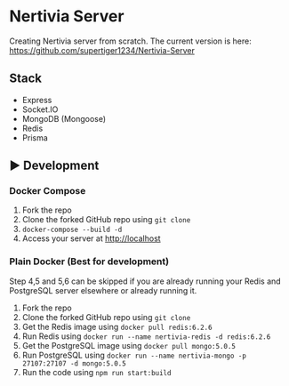 # Nertivia Server

Creating Nertivia server from scratch. The current version is here: <https://github.com/supertiger1234/Nertivia-Server>

## Stack

- Express
- Socket.IO
- MongoDB (Mongoose)
- Redis
- Prisma

## ▶️ Development

### Docker Compose

1. Fork the repo
2. Clone the forked GitHub repo using `git clone`
3. `docker-compose --build -d`
4. Access your server at <http://localhost>

### Plain Docker (Best for development)

Step 4,5 and 5,6 can be skipped if you are already running your Redis and PostgreSQL server elsewhere or already running it.

1. Fork the repo
2. Clone the forked GitHub repo using `git clone`
3. Get the Redis image using `docker pull redis:6.2.6` 
4. Run Redis using `docker run --name nertivia-redis -d redis:6.2.6`
5. Get the PostgreSQL image using `docker pull mongo:5.0.5`
6. Run PostgreSQL using `docker run --name nertivia-mongo -p 27107:27107 -d mongo:5.0.5`
7. Run the code using `npm run start:build`
